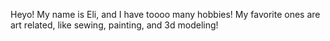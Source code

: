 Heyo! My name is Eli, and I have toooo many hobbies! My favorite ones are art related, like sewing, painting, and 3d modeling!